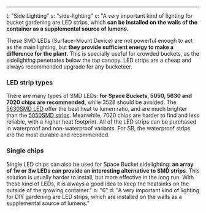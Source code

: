 ---
t: "Side Lighting"
s: "side-lighting"
c: "A very important kind of lighting for bucket gardening are LED strips, which <strong>can be installed on the walls of the container as a supplemental source of lumens.</strong>

These SMD LEDs (Surface-Mount Device) are not powerful enough to act as the main lighting, but <strong>they provide sufficient energy to make a difference for the plant.</strong> This is specially useful for crowded buckets, as the sidelighting penetrates below the top canopy. LED strips are a cheap and always recommended upgrade for any bucketeer.

<h3>LED strip types</h3>
There are many types of SMD LEDs: <strong>for Space Buckets, 5050, 5630 and 7020 chips are recommended</strong>, while 3528 should be avoided. The <a href='https://amzn.to/30TZOZn'>5630SMD LED</a> offer the best heat to lumen ratio, and are much brighter than the <a href='https://amzn.to/30OqRW0'>5050SMD strips</a>. Meanwhile, 7020 chips are harder to find and less reliable, with a higher heat footprint. All of the LED strips can be purchased in waterproof and non-waterproof variants. For SB, the waterproof strips are the most durable and recommended.

<h3>Single chips</h3>
Single LED chips can also be used for Space Bucket sidelighting: <strong>an array of 1w or 3w LEDs can provide an interesting alternative to SMD strips</strong>. This solution is usually harder to install, but more effective in the long run. With these kind of LEDs, it is always a good idea to keep the heatsinks on the outside of the growing container."
o: "6"
d: "A very important kind of lighting for DIY gardening are LED strips, which are installed on the walls as a supplemental source of lumens."